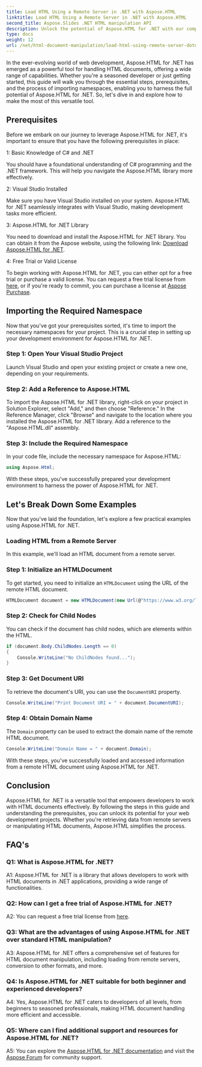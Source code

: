```yaml
---
title: Load HTML Using a Remote Server in .NET with Aspose.HTML
linktitle: Load HTML Using a Remote Server in .NET with Aspose.HTML
second_title: Aspose.Slides .NET HTML manipulation API
description: Unlock the potential of Aspose.HTML for .NET with our comprehensive guide. Learn how to import namespaces, access remote HTML documents, and more.
type: docs
weight: 12
url: /net/html-document-manipulation/load-html-using-remote-server-dotnet-aspose-html/
---
```


In the ever-evolving world of web development, Aspose.HTML for .NET has emerged as a powerful tool for handling HTML documents, offering a wide range of capabilities. Whether you're a seasoned developer or just getting started, this guide will walk you through the essential steps, prerequisites, and the process of importing namespaces, enabling you to harness the full potential of Aspose.HTML for .NET. So, let's dive in and explore how to make the most of this versatile tool.

## Prerequisites

Before we embark on our journey to leverage Aspose.HTML for .NET, it's important to ensure that you have the following prerequisites in place:

1: Basic Knowledge of C# and .NET

You should have a foundational understanding of C# programming and the .NET framework. This will help you navigate the Aspose.HTML library more effectively.

2: Visual Studio Installed

Make sure you have Visual Studio installed on your system. Aspose.HTML for .NET seamlessly integrates with Visual Studio, making development tasks more efficient.

3: Aspose.HTML for .NET Library

You need to download and install the Aspose.HTML for .NET library. You can obtain it from the Aspose website, using the following link: [Download Aspose.HTML for .NET](https://releases.aspose.com/html/net/).

4: Free Trial or Valid License

To begin working with Aspose.HTML for .NET, you can either opt for a free trial or purchase a valid license. You can request a free trial license from [here](https://releases.aspose.com/), or if you're ready to commit, you can purchase a license at [Aspose Purchase](https://purchase.aspose.com/buy).

## Importing the Required Namespace

Now that you've got your prerequisites sorted, it's time to import the necessary namespaces for your project. This is a crucial step in setting up your development environment for Aspose.HTML for .NET.

### Step 1: Open Your Visual Studio Project

Launch Visual Studio and open your existing project or create a new one, depending on your requirements.

### Step 2: Add a Reference to Aspose.HTML

To import the Aspose.HTML for .NET library, right-click on your project in Solution Explorer, select "Add," and then choose "Reference." In the Reference Manager, click "Browse" and navigate to the location where you installed the Aspose.HTML for .NET library. Add a reference to the "Aspose.HTML.dll" assembly.

### Step 3: Include the Required Namespace

In your code file, include the necessary namespace for Aspose.HTML:

```csharp
using Aspose.Html;
```

With these steps, you've successfully prepared your development environment to harness the power of Aspose.HTML for .NET.

## Let's Break Down Some Examples

Now that you've laid the foundation, let's explore a few practical examples using Aspose.HTML for .NET.

### Loading HTML from a Remote Server

In this example, we'll load an HTML document from a remote server.

### Step 1: Initialize an HTMLDocument

To get started, you need to initialize an `HTMLDocument` using the URL of the remote HTML document.

```csharp
HTMLDocument document = new HTMLDocument(new Url(@"https://www.w3.org/TR/html5/"));
```

### Step 2: Check for Child Nodes

You can check if the document has child nodes, which are elements within the HTML.

```csharp
if (document.Body.ChildNodes.Length == 0)
{
    Console.WriteLine("No ChildNodes found...");
}
```

### Step 3: Get Document URI

To retrieve the document's URI, you can use the `DocumentURI` property.

```csharp
Console.WriteLine("Print Document URI = " + document.DocumentURI);
```

### Step 4: Obtain Domain Name

The `Domain` property can be used to extract the domain name of the remote HTML document.

```csharp
Console.WriteLine("Domain Name = " + document.Domain);
```

With these steps, you've successfully loaded and accessed information from a remote HTML document using Aspose.HTML for .NET.

## Conclusion

Aspose.HTML for .NET is a versatile tool that empowers developers to work with HTML documents effectively. By following the steps in this guide and understanding the prerequisites, you can unlock its potential for your web development projects. Whether you're retrieving data from remote servers or manipulating HTML documents, Aspose.HTML simplifies the process.

## FAQ's

### Q1: What is Aspose.HTML for .NET?

A1: Aspose.HTML for .NET is a library that allows developers to work with HTML documents in .NET applications, providing a wide range of functionalities.

### Q2: How can I get a free trial of Aspose.HTML for .NET?

A2: You can request a free trial license from [here](https://releases.aspose.com/).

### Q3: What are the advantages of using Aspose.HTML for .NET over standard HTML manipulation?

A3: Aspose.HTML for .NET offers a comprehensive set of features for HTML document manipulation, including loading from remote servers, conversion to other formats, and more.

### Q4: Is Aspose.HTML for .NET suitable for both beginner and experienced developers?

A4: Yes, Aspose.HTML for .NET caters to developers of all levels, from beginners to seasoned professionals, making HTML document handling more efficient and accessible.

### Q5: Where can I find additional support and resources for Aspose.HTML for .NET?

A5: You can explore the [Aspose.HTML for .NET documentation](https://reference.aspose.com/html/net/) and visit the [Aspose Forum](https://forum.aspose.com/) for community support.
